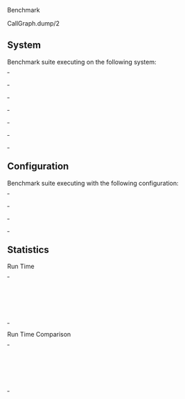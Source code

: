 Benchmark

CallGraph.dump/2

## System

Benchmark suite executing on the following system:

<table style="width: 1%">
  <tr>
    <th style="width: 1%; white-space: nowrap">Operating System</th>
    <td>macOS</td>
  </tr><tr>
    <th style="white-space: nowrap">CPU Information</th>
    <td style="white-space: nowrap">Apple M1 Pro</td>
  </tr><tr>
    <th style="white-space: nowrap">Number of Available Cores</th>
    <td style="white-space: nowrap">10</td>
  </tr><tr>
    <th style="white-space: nowrap">Available Memory</th>
    <td style="white-space: nowrap">16 GB</td>
  </tr><tr>
    <th style="white-space: nowrap">Elixir Version</th>
    <td style="white-space: nowrap">1.16.1</td>
  </tr><tr>
    <th style="white-space: nowrap">Erlang Version</th>
    <td style="white-space: nowrap">26.2.2</td>
  </tr>
</table>

## Configuration

Benchmark suite executing with the following configuration:

<table style="width: 1%">
  <tr>
    <th style="width: 1%">:time</th>
    <td style="white-space: nowrap">1 min</td>
  </tr><tr>
    <th>:parallel</th>
    <td style="white-space: nowrap">1</td>
  </tr><tr>
    <th>:warmup</th>
    <td style="white-space: nowrap">2 s</td>
  </tr>
</table>

## Statistics



Run Time

<table style="width: 1%">
  <tr>
    <th>Name</th>
    <th style="text-align: right">IPS</th>
    <th style="text-align: right">Average</th>
    <th style="text-align: right">Devitation</th>
    <th style="text-align: right">Median</th>
    <th style="text-align: right">99th&nbsp;%</th>
  </tr>

  <tr>
    <td style="white-space: nowrap">dump dir doesn't exists</td>
    <td style="white-space: nowrap; text-align: right">33.66</td>
    <td style="white-space: nowrap; text-align: right">29.71 ms</td>
    <td style="white-space: nowrap; text-align: right">&plusmn;4.75%</td>
    <td style="white-space: nowrap; text-align: right">29.37 ms</td>
    <td style="white-space: nowrap; text-align: right">35.56 ms</td>
  </tr>

  <tr>
    <td style="white-space: nowrap">dump dir exists, dump file exist</td>
    <td style="white-space: nowrap; text-align: right">33.38</td>
    <td style="white-space: nowrap; text-align: right">29.95 ms</td>
    <td style="white-space: nowrap; text-align: right">&plusmn;2.98%</td>
    <td style="white-space: nowrap; text-align: right">29.67 ms</td>
    <td style="white-space: nowrap; text-align: right">32.92 ms</td>
  </tr>

  <tr>
    <td style="white-space: nowrap">dump dir exists, dump file doesn't exist</td>
    <td style="white-space: nowrap; text-align: right">33.18</td>
    <td style="white-space: nowrap; text-align: right">30.14 ms</td>
    <td style="white-space: nowrap; text-align: right">&plusmn;7.30%</td>
    <td style="white-space: nowrap; text-align: right">29.73 ms</td>
    <td style="white-space: nowrap; text-align: right">34.81 ms</td>
  </tr>

</table>


Run Time Comparison

<table style="width: 1%">
  <tr>
    <th>Name</th>
    <th style="text-align: right">IPS</th>
    <th style="text-align: right">Slower</th>
  <tr>
    <td style="white-space: nowrap">dump dir doesn't exists</td>
    <td style="white-space: nowrap;text-align: right">33.66</td>
    <td>&nbsp;</td>
  </tr>

  <tr>
    <td style="white-space: nowrap">dump dir exists, dump file exist</td>
    <td style="white-space: nowrap; text-align: right">33.38</td>
    <td style="white-space: nowrap; text-align: right">1.01x</td>
  </tr>

  <tr>
    <td style="white-space: nowrap">dump dir exists, dump file doesn't exist</td>
    <td style="white-space: nowrap; text-align: right">33.18</td>
    <td style="white-space: nowrap; text-align: right">1.01x</td>
  </tr>

</table>